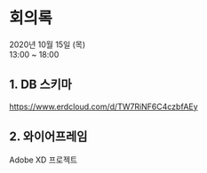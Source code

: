 # 회의록
2020년 10월 15일 (목)  
13:00 ~ 18:00  

## 1. DB 스키마
https://www.erdcloud.com/d/TW7RiNF6C4czbfAEy

## 2. 와이어프레임
Adobe XD 프로젝트